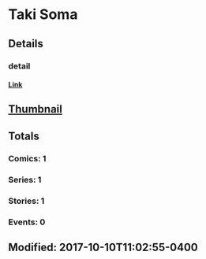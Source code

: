 # Taki  Soma 
## Details
### detail
#### [Link](http://marvel.com/comics/creators/13223/taki_soma?utm_campaign=apiRef&utm_source=225578a89fc76f3d20fbffda5d17a88d)
## [Thumbnail](http://i.annihil.us/u/prod/marvel/i/mg/b/40/image_not_available.jpg)
## Totals
### Comics: 1
### Series: 1
### Stories: 1
### Events: 0
## Modified: 2017-10-10T11:02:55-0400